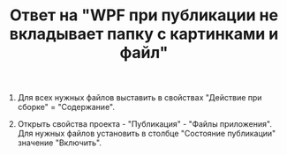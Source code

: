 ﻿---
title: "Ответ на \"WPF при публикации не вкладывает папку с картинками и файл\""
se.owner.user_id: 240512
se.owner.display_name: "MSDN.WhiteKnight"
se.owner.link: "https://ru.stackoverflow.com/users/240512/msdn-whiteknight"
se.answer_id: 941815
se.question_id: 938187
se.post_type: answer
se.is_accepted: False
---
<ol>
<li><p>Для всех нужных файлов выставить в свойствах "Действие при сборке" = "Содержание".</p></li>
<li><p>Открыть свойства проекта - "Публикация" - "Файлы приложения". Для нужных файлов установить в столбце "Состояние публикации" значение "Включить".</p></li>
</ol>
